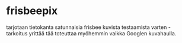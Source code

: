 # frisbeepix
tarjotaan tietokanta satunnaisia frisbee kuvista testaamista varten - tarkoitus yrittää tää toteuttaa myöhemmin vaikka Googlen kuvahaulla.
